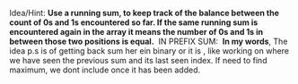 Idea/Hint:
**Use a running sum, to keep track of the balance between the count of 0s and 1s encountered so far. If the same running sum is encountered again in the array it means the number of 0s and 1s in between those two positions is equal.**
​
IN PREFIX SUM:
​
​
**In my words**,
The idea p.s is of getting back sum her ein binary or it is , like working on where we have seen the previous sum and its last seen index.
If need to find maximum, we dont include once it has been added.
​